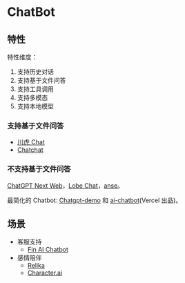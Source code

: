 # ChatBot
## 特性
特性维度：
1. 支持历史对话
2. 支持基于文件问答
3. 支持工具调用
4. 支持多模态
5. 支持本地模型

### 支持基于文件问答
* [川虎 Chat](./chuanhu-ChatGPT.md)
* [Chatchat](https://github.com/chatchat-space/Langchain-Chatchat)

### 不支持基于文件问答
[ChatGPT Next Web](./chatgpt-next-web.md)，[Lobe Chat](./lobe-chat.md)，[anse](https://github.com/anse-app/anse)。

最简化的 Chatbot: [Chatgpt-demo](./chatgpt-demo.md) 和 [ai-chatbot](https://github.com/vercel/ai-chatbot)(Vercel 出品)。

## 场景
* 客服支持
  * [Fin AI Chatbot](./fin.md)
* 感情陪伴
  * [Relika](./relika.md)
  * [Character.ai](./character-ai.md)

